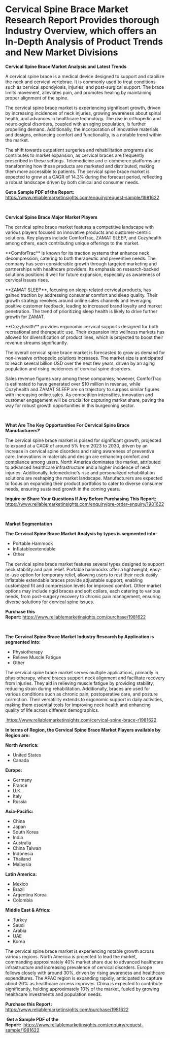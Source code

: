 <p><h1>Cervical Spine Brace Market Research Report Provides thorough Industry Overview, which offers an In-Depth Analysis of Product Trends and New Market Divisions</h1></p><p><strong>Cervical Spine Brace Market Analysis and Latest Trends</strong></p>
<p><p>A cervical spine brace is a medical device designed to support and stabilize the neck and cervical vertebrae. It is commonly used to treat conditions such as cervical spondylosis, injuries, and post-surgical support. The brace limits movement, alleviates pain, and promotes healing by maintaining proper alignment of the spine.</p><p>The cervical spine brace market is experiencing significant growth, driven by increasing incidences of neck injuries, growing awareness about spinal health, and advances in healthcare technology. The rise in orthopedic and neurological disorders, coupled with an aging population, is further propelling demand. Additionally, the incorporation of innovative materials and designs, enhancing comfort and functionality, is a notable trend within the market.</p><p>The shift towards outpatient surgeries and rehabilitation programs also contributes to market expansion, as cervical braces are frequently prescribed in these settings. Telemedicine and e-commerce platforms are transforming how these products are marketed and distributed, making them more accessible to patients. The cervical spine brace market is expected to grow at a CAGR of 14.3% during the forecast period, reflecting a robust landscape driven by both clinical and consumer needs.</p></p>
<p><strong>Get a Sample PDF of the Report:&nbsp;</strong> <a href="https://www.reliablemarketinsights.com/enquiry/request-sample/1981622?utm_campaign=3260&utm_medium=2&utm_source=Github&utm_content=ia&utm_term=13042025&utm_id=cervical-spine-brace">https://www.reliablemarketinsights.com/enquiry/request-sample/1981622</a></p>
<p>&nbsp;</p>
<p><strong>Cervical Spine Brace Major Market Players</strong></p>
<p><p>The cervical spine brace market features a competitive landscape with various players focused on innovative products and customer-centric solutions. Key players include ComforTrac, ZAMAT SLEEP, and Cozyhealth among others, each contributing unique offerings to the market.</p><p>**ComforTrac** is known for its traction systems that enhance neck decompression, catering to both therapeutic and preventive needs. The company has seen considerable growth through targeted marketing and partnerships with healthcare providers. Its emphasis on research-backed solutions positions it well for future expansion, especially as awareness of cervical issues rises.</p><p>**ZAMAT SLEEP**, focusing on sleep-related cervical products, has gained traction by addressing consumer comfort and sleep quality. Their growth strategy revolves around online sales channels and leveraging positive customer feedback, leading to increased brand loyalty and market penetration. The trend of prioritizing sleep health is likely to drive further growth for ZAMAT.</p><p>**Cozyhealth** provides ergonomic cervical supports designed for both recreational and therapeutic use. Their expansion into wellness markets has allowed for diversification of product lines, which is projected to boost their revenue streams significantly.</p><p>The overall cervical spine brace market is forecasted to grow as demand for non-invasive orthopedic solutions increases. The market size is anticipated to reach several billion USD over the next few years, driven by an aging population and rising incidences of cervical spine disorders.</p><p>Sales revenue figures vary among these companies; however, ComforTrac is estimated to have generated over $10 million in revenue, while Cozyhealth and ZAMAT SLEEP are on trajectory to surpass similar figures with increasing online sales. As competition intensifies, innovation and customer engagement will be crucial for capturing market share, paving the way for robust growth opportunities in this burgeoning sector.</p></p>
<p>&nbsp;</p>
<p><strong>What Are The Key Opportunities For Cervical Spine Brace Manufacturers?</strong></p>
<p><p>The cervical spine brace market is poised for significant growth, projected to expand at a CAGR of around 5% from 2023 to 2030, driven by an increase in cervical spine disorders and rising awareness of preventive care. Innovations in materials and design are enhancing comfort and compliance among users. North America dominates the market, attributed to advanced healthcare infrastructure and a higher incidence of neck injuries. Additionally, telemedicine's rise and personalized rehabilitation solutions are reshaping the market landscape. Manufacturers are expected to focus on expanding their product portfolios to cater to diverse consumer needs, ensuring sustained growth in the coming years.</p></p>
<p><strong>Inquire or Share Your Questions If Any Before Purchasing This Report:</strong> <a href="https://www.reliablemarketinsights.com/enquiry/pre-order-enquiry/1981622?utm_campaign=3260&utm_medium=2&utm_source=Github&utm_content=ia&utm_term=13042025&utm_id=cervical-spine-brace">https://www.reliablemarketinsights.com/enquiry/pre-order-enquiry/1981622</a></p>
<p>&nbsp;</p>
<p><strong>Market Segmentation</strong></p>
<p><strong>The Cervical Spine Brace Market Analysis by types is segmented into:</strong></p>
<p><ul><li>Portable Hammock</li><li>Inflatableextendable</li><li>Other</li></ul></p>
<p><p>The cervical spine brace market features several types designed to support neck stability and pain relief. Portable hammocks offer a lightweight, easy-to-use option for temporary relief, allowing users to rest their neck easily. Inflatable extendable braces provide adjustable support, enabling customized fit and compression levels for improved comfort. Other market options may include rigid braces and soft collars, each catering to various needs, from post-surgery recovery to chronic pain management, ensuring diverse solutions for cervical spine issues.</p></p>
<p><strong>Purchase this Report:&nbsp;</strong><a href="https://www.reliablemarketinsights.com/purchase/1981622?utm_campaign=3260&utm_medium=2&utm_source=Github&utm_content=ia&utm_term=13042025&utm_id=cervical-spine-brace">https://www.reliablemarketinsights.com/purchase/1981622</a></p>
<p>&nbsp;</p>
<p><strong>The Cervical Spine Brace Market Industry Research by Application is segmented into:</strong></p>
<p><ul><li>Physiotherapy</li><li>Relieve Muscle Fatigue</li><li>Other</li></ul></p>
<p><p>The cervical spine brace market serves multiple applications, primarily in physiotherapy, where braces support neck alignment and facilitate recovery from injuries. They aid in relieving muscle fatigue by providing stability, reducing strain during rehabilitation. Additionally, braces are used for various conditions such as chronic pain, postoperative care, and posture correction. Their versatility extends to ergonomic support in daily activities, making them essential tools for improving neck health and enhancing quality of life across different demographics.</p></p>
<p><a href="https://www.reliablemarketinsights.com/cervical-spine-brace-r1981622?utm_campaign=3260&utm_medium=2&utm_source=Github&utm_content=ia&utm_term=13042025&utm_id=cervical-spine-brace">&nbsp;https://www.reliablemarketinsights.com/cervical-spine-brace-r1981622</a></p>
<p><strong>In terms of Region, the Cervical Spine Brace Market Players available by Region are:</strong></p>
<p>
    <p> <strong> North America: </strong>
        <ul>
            <li>United States</li>
            <li>Canada</li>
        </ul>
        </p> 
    <p> <strong> Europe: </strong>
        <ul>
            <li>Germany</li>
            <li>France</li>
            <li>U.K.</li>
            <li>Italy</li>
            <li>Russia</li>
        </ul>
        </p> 
    <p> <strong> Asia-Pacific: </strong>
        <ul>
            <li>China</li>
            <li>Japan</li>
            <li>South Korea</li>
            <li>India</li>
            <li>Australia</li>
            <li>China Taiwan</li>
            <li>Indonesia</li>
            <li>Thailand</li>
            <li>Malaysia</li>
        </ul>
        </p> 
    <p> <strong> Latin America: </strong>
        <ul>
            <li>Mexico</li>
            <li>Brazil</li>
            <li>Argentina Korea</li>
            <li>Colombia</li>
        </ul>
        </p> 
    <p> <strong> Middle East & Africa: </strong>
        <ul>
            <li>Turkey</li>
            <li>Saudi</li>
            <li>Arabia</li>
            <li>UAE</li>
            <li>Korea</li>
        </ul>
    </p>
    </p>
<p><p>The cervical spine brace market is experiencing notable growth across various regions. North America is projected to lead the market, commanding approximately 40% market share due to advanced healthcare infrastructure and increasing prevalence of cervical disorders. Europe follows closely with around 30%, driven by rising awareness and healthcare expenditures. The APAC region is expanding rapidly, anticipated to capture about 20% as healthcare access improves. China is expected to contribute significantly, holding approximately 10% of the market, fueled by growing healthcare investments and population needs.</p></p>
<p><strong>Purchase this Report: </strong><a href="https://www.reliablemarketinsights.com/purchase/1981622?utm_campaign=3260&utm_medium=2&utm_source=Github&utm_content=ia&utm_term=13042025&utm_id=cervical-spine-brace">https://www.reliablemarketinsights.com/purchase/1981622</a></p>
<p>&nbsp;<strong>Get a Sample PDF of the Report:&nbsp;&nbsp;</strong><a href="https://www.reliablemarketinsights.com/enquiry/request-sample/1981622?utm_campaign=3260&utm_medium=2&utm_source=Github&utm_content=ia&utm_term=13042025&utm_id=cervical-spine-brace">https://www.reliablemarketinsights.com/enquiry/request-sample/1981622</a></p>
<p><strong></strong></p>
<p><p></p><p></p><p></p></p>